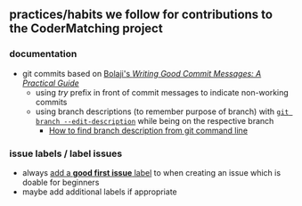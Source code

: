## practices/habits we follow for contributions to the CoderMatching project 

### documentation

- git commits based on [Bolaji's *Writing Good Commit Messages: A Practical Guide*](https://blog.bolajiayodeji.com/writing-good-commit-messages-a-practical-guide)
	- using *try* prefix in front of commit messages to indicate non-working commits
	- using branch descriptions (to remember purpose of branch) with [`git branch --edit-description`](https://stackoverflow.com/a/8858853) while being on the respective branch
		- [How to find branch description from git command line](https://gist.github.com/ejmr/a927d32e25488a282bd3)

### issue labels / label issues
- always [add a **good first issue** label](https://docs.github.com/en/communities/setting-up-your-project-for-healthy-contributions/encouraging-helpful-contributions-to-your-project-with-labels) to when creating an issue which is doable for beginners
- maybe add additional labels if appropriate
